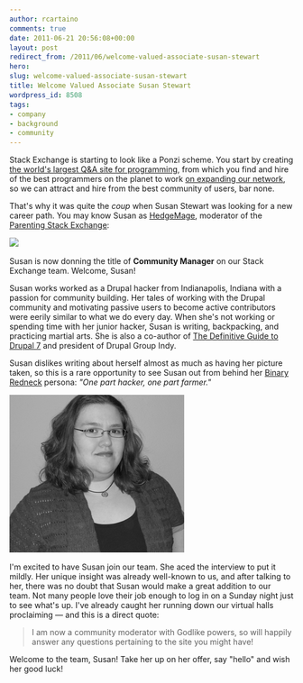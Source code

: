 ```yaml
---
author: rcartaino
comments: true
date: 2011-06-21 20:56:08+00:00
layout: post
redirect_from: /2011/06/welcome-valued-associate-susan-stewart
hero: 
slug: welcome-valued-associate-susan-stewart
title: Welcome Valued Associate Susan Stewart
wordpress_id: 8508
tags:
- company
- background
- community
---
```


Stack Exchange is starting to look like a Ponzi scheme. You start by creating [the world's largest Q&A site for programming](http://stackoverflow.com), from which you find and hire of the best programmers on the planet to work [on expanding our network](http://stackexchange.com/sites?sort=newest), so we can attract and hire from the best community of users, bar none.

That's why it was quite the _coup_ when Susan Stewart was looking for a new career path. You may know Susan as [HedgeMage](http://parenting.stackexchange.com/users/26/hedgemage), moderator of the [Parenting Stack Exchange](http://parenting.stackexchange.com):

[![](http://blog.stackoverflow.com/wp-content/uploads/HedgeMage.png)](http://parenting.stackexchange.com/users/26/hedgemage)

Susan is now donning the title of **Community Manager** on our Stack Exchange team. Welcome, Susan!

Susan works worked as a Drupal hacker from Indianapolis, Indiana with a passion for community building. Her tales of working with the Drupal community and motivating passive users to become active contributors were eerily similar to what we do every day. When she's not working or spending time with her junior hacker, Susan is writing, backpacking, and practicing martial arts. She is also a co-author of [The Definitive Guide to Drupal 7](http://www.amazon.com/Definitive-Guide-Drupal-7/dp/1430231351/ref=sr_1_1?ie=UTF8&s=books&qid=1308678229&sr=8-1) and president of Drupal Group Indy.

Susan dislikes writing about herself almost as much as having her picture taken, so this is a rare opportunity to see Susan out from behind her [Binary Redneck](http://www.binaryredneck.net) persona: _"One part hacker, one part farmer."_

![](/images/wordpress/Susan_Stewart.png)

I'm excited to have Susan join our team. She aced the interview to put it mildly. Her unique insight was already well-known to us, and after talking to her, there was no doubt that Susan would make a great addition to our team. Not many people love their job enough to log in on a Sunday night just to see what's up. I've already caught her running down our virtual halls proclaiming — and this is a direct quote:



<blockquote>I am now a community moderator with Godlike powers, so will happily answer any questions pertaining to the site you might have!</blockquote>



Welcome to the team, Susan! Take her up on her offer, say "hello" and wish her good luck!
